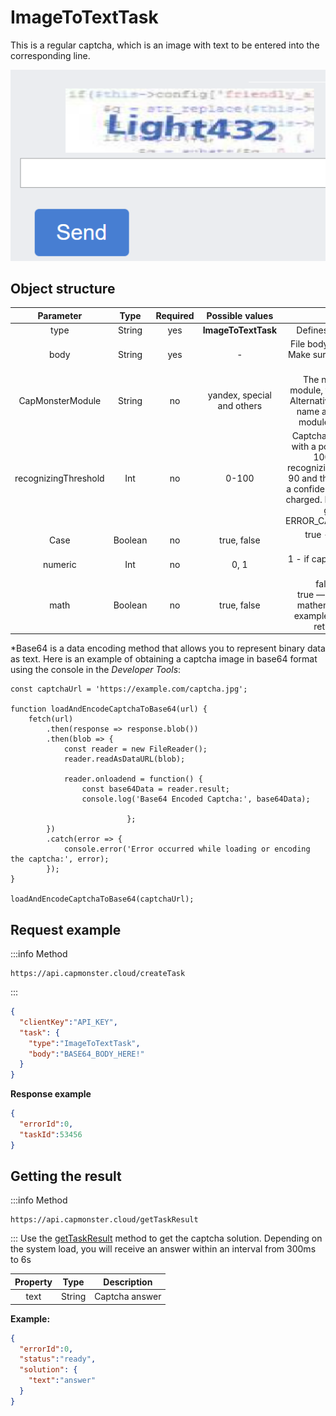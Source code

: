 ﻿---
sidebar_position: 10
sidebar_label: ImageToTextTask
---

# ImageToTextTask

This is a regular captcha, which is an image with text to be entered into the corresponding line. 

![](text-captcha-2.png)

## **Object structure**

|**Parameter**|**Type**|**Required**|**Possible values**|**Description**|
| :-: | :-: | :-: | :-: | :-: |
|type|String|yes|**ImageToTextTask**|Defines the type of the task.|
|body|String|yes|-|File body encoded in base64*. Make sure to send it without line breaks.|
|CapMonsterModule|String|no|yandex, special and others|The name of recognizing module, for example, “yandex“. Alternative way to pass module name and list of all available modules you can find [here](../api/module-name.md).|
|recognizingThreshold|Int|no|0-100|Captcha recognition threshold with a possible value from 0 to 100. For example, if recognizingThreshold was set to 90 and the task was solved with a confidence of 80, you won't be charged. In this case the user will get a response ERROR_CAPTCHA_UNSOLVABLE.|
|Case|Boolean|no|true, false|true - if captcha is case sensitive.|
|numeric|Int|no|0, 1|1 - if captcha contains numbers only.|
|math|Boolean|no|true, false|false — undefined;<br />true — if captcha requires a mathematical operation (for example: captcha 2 + 6 = will return a value of 8).|

*Base64 is a data encoding method that allows you to represent binary data as text. Here is an example of obtaining a captcha image in base64 format using the console in the *Developer Tools*:

```
const captchaUrl = 'https://example.com/captcha.jpg';

function loadAndEncodeCaptchaToBase64(url) {
    fetch(url)
        .then(response => response.blob())
        .then(blob => {
            const reader = new FileReader();
            reader.readAsDataURL(blob);

            reader.onloadend = function() {
                const base64Data = reader.result;                
                console.log('Base64 Encoded Captcha:', base64Data);

                          };
        })
        .catch(error => {
            console.error('Error occurred while loading or encoding the captcha:', error);
        });
}

loadAndEncodeCaptchaToBase64(captchaUrl);

```


## **Request example**

:::info Method
```http
https://api.capmonster.cloud/createTask
```
:::
```json
{
  "clientKey":"API_KEY",
  "task": {
    "type":"ImageToTextTask",
    "body":"BASE64_BODY_HERE!"
  }
}
```


**Response example**
```json
{
  "errorId":0,
  "taskId":53456
}
```

## **Getting the result**
:::info Method
```http
https://api.capmonster.cloud/getTaskResult
```
:::
Use the [getTaskResult](../api/methods/get-task-result.md) method to get the captcha solution. Depending on the system load, you will receive an answer within an interval from 300ms to 6s

|**Property**|**Type**|**Description**|
| :-: | :-: | :-: |
|text|String|Captcha answer|

**Example:**
```json
{
  "errorId":0,
  "status":"ready",
  "solution": {
    "text":"answer"
  }
}
```
